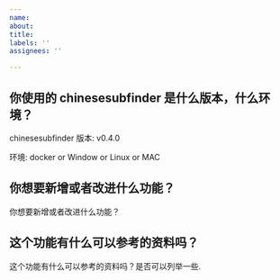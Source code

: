 ```yaml
---
name: 
about: 
title: 
labels: ''
assignees: ''

---
```


## 你使用的 chinesesubfinder 是什么版本，什么环境？

chinesesubfinder 版本: v0.4.0

环境: docker or Window or Linux or MAC

## 你想要新增或者改进什么功能？

你想要新增或者改进什么功能？

## 这个功能有什么可以参考的资料吗？

 这个功能有什么可以参考的资料吗？是否可以列举一些.
